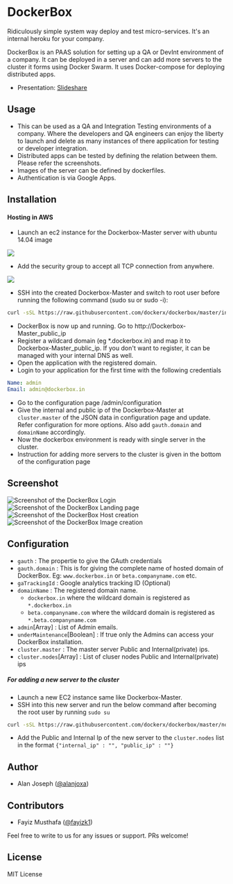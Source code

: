 # DockerBox
Ridiculously simple system way deploy and test micro-services. It's an internal heroku for your company.

DockerBox is an PAAS solution for setting up a QA or DevInt environment of a company. It can be deployed in a server and can add more servers to the cluster it forms using Docker Swarm. It uses Docker-compose for deploying distributed apps.

* Presentation: [Slideshare](https://www.slideshare.net/secret/kqeCXmXf9YFcS8)

## Usage

* This can be used as a QA and Integration Testing environments of a company. Where the developers and QA engineers can enjoy the liberty to launch and delete as many instances of there application for testing or developer integration.
* Distributed apps can be tested by defining the relation between them. Please refer the screenshots.
* Images of the server can be defined by dockerfiles.
* Authentication is via Google Apps.


## Installation
#### Hosting in AWS

* Launch an ec2 instance for the Dockerbox-Master server with ubuntu 14.04 image

![](https://raw.githubusercontent.com/dockerx/dockerbox/master/screenshots/AWS_launch_AMI.png)

* Add the security group to accept all TCP connection from anywhere.

![](https://raw.githubusercontent.com/dockerx/dockerbox/master/screenshots/AWS_launch_Securitygroup.png)

* SSH into the created Dockerbox-Master and switch to root user before running the following command (sudo su or sudo -i):
```sh
curl -sSL https://raw.githubusercontent.com/dockerx/dockerbox/master/install-master.sh | sh
```
* DockerBox is now up and running. Go to http://Dockerbox-Master_public_ip
* Register a wildcard domain (eg *.dockerbox.in) and map it to Dockerbox-Master_public_ip. If you don't want to register, it can be managed with your internal DNS as well.
* Open the application with the registered domain.
* Login to your application for the first time with the following credentials  
```yaml
Name: admin
Email: admin@dockerbox.in
```
* Go to the configuration page /admin/configuration
* Give the internal and public ip of the Dockerbox-Master at `cluster.master` of the JSON data in configuration page and update. Refer configuration for more options. Also add `gauth.domain` and `domainName` accordingly.
* Now the dockerbox environment is ready with single server in the cluster.
* Instruction for adding more servers to the cluster is given in the bottom of the configuration page


## Screenshot

![Screenshot of the DockerBox Login](https://raw.githubusercontent.com/dockerx/dockerbox/master/screenshots/login.png)
![Screenshot of the DockerBox Landing page](https://raw.githubusercontent.com/dockerx/dockerbox/master/screenshots/landing_page.png)
![Screenshot of the DockerBox Host creation](https://raw.githubusercontent.com/dockerx/dockerbox/master/screenshots/host_create.png)
![Screenshot of the DockerBox Image creation](https://raw.githubusercontent.com/dockerx/dockerbox/master/screenshots/image_create.png)

## Configuration

* `gauth` : The propertie to give the GAuth credentials
* `gauth.domain` : This is for giving the complete name of hosted domain of DockerBox. Eg: `www.dockerbox.in` or `beta.companyname.com` etc.
* `gaTrackingId` : Google analytics tracking ID (Optional)
* `domainName` : The registered domain name. 
  - `dockerbox.in` where the wildcard domain is registered as ```*.dockerbox.in```
  - `beta.companyname.com` where the wildcard domain is registered as ```*.beta.companyname.com```
* `admin`[Array] : List of Admin emails.
* `underMaintenance`[Boolean] : If true only the Admins can access your DockerBox installation.
* `cluster.master` : The master server Public and Internal(private) ips.
* `cluster.nodes`[Array] : List of cluser nodes Public and Internal(private) ips

##### For adding a new server to the cluster
* Launch a new EC2 instance same like Dockerbox-Master.
* SSH into this new server and run the below command after becoming the root user by running `sudo su`
```sh
curl -sSL https://raw.githubusercontent.com/dockerx/dockerbox/master/node-setup.sh | sh -s <Dockrbox_Master Internal IP>
```
* Add the Public and Internal Ip of the new server to the `cluster.nodes` list in the format `{"internal_ip" : "", "public_ip" : ""}`

## Author
* Alan Joseph ([@alanjoxa](github.com/alanjoxa))

## Contributors
* Fayiz Musthafa ([@fayizk1](github.com/fayizk1))

Feel free to write to us for any issues or support. PRs welcome!

## License
MIT License
